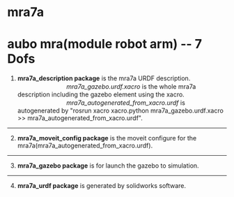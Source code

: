 # mra7a 
# aubo mra(module robot arm) -- 7 Dofs

1. **mra7a_description package** is the mra7a URDF description.  
　　　　　　　　*mra7a_gazebo.urdf.xacro* is the whole mra7a description including the gazebo element using the xacro.  
　　　　　　　　*mra7a_autogenerated_from_xacro.urdf* is autogenerated by "rosrun xacro xacro.python mra7a_gazebo.urdf.xacro >> mra7a_autogenerated_from_xacro.urdf".  
***
2. **mra7a_moveit_config package** is the moveit configure for the mra7a(mra7a_autogenerated_from_xacro.urdf).  
***
3. **mra7a_gazebo package** is for launch the gazebo to simulation.  
***
4. **mra7a_urdf package** is generated by solidworks software.  
